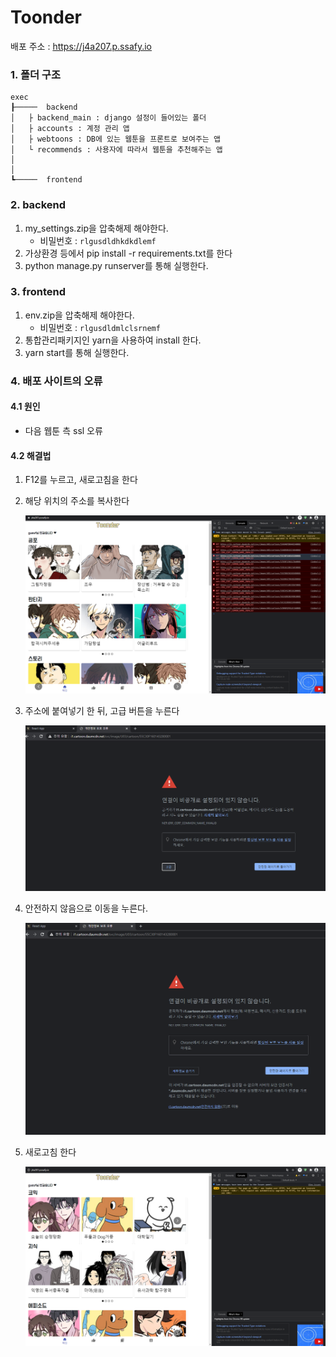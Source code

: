 # Toonder

배포 주소 : https://j4a207.p.ssafy.io





### 1. 폴더 구조

```
exec
┠─────	backend
│	├ backend_main : django 설정이 들어있는 폴더
│	├ accounts : 계정 관리 앱
│	├ webtoons : DB에 있는 웹툰을 프론트로 보여주는 앱
│	└ recommends : 사용자에 따라서 웹툰을 추천해주는 앱
│
│
┗─────	frontend
```





### 2. backend

1. my_settings.zip을 압축해제 해야한다.
   - 비밀번호 : `rlgusdldhkdkdlemf`
2. 가상환경 등에서 pip install -r requirements.txt를 한다
3. python manage.py runserver를 통해 실행한다.





### 3. frontend

1. env.zip을 압축해제 해야한다.
   - 비밀번호 : `rlgusdldmlclsrnemf`
2. 통합관리패키지인 yarn을 사용하여 install 한다.
3. yarn start를 통해 실행한다.





### 4. 배포 사이트의 오류

#### 4.1 원인

- 다음 웹툰 측 ssl 오류



#### 4.2 해결법

1. F12를 누르고, 새로고침을 한다

2. 해당 위치의 주소를 복사한다

   ![solution_1](README.assets/daumcomicserror_1.png)

3. 주소에 붙여넣기 한 뒤, 고급 버튼을 누른다

   ![solution_2](README.assets/daumcomicserror_2.png)

4. 안전하지 않음으로 이동을 누른다.

   ![solution_3](README.assets/daumcomicserror_3.png)

5. 새로고침 한다

   ![solution_4](README.assets/daumcomicserror_4.png)

